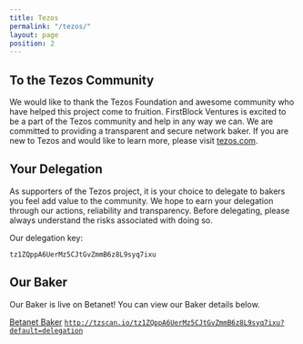 ```yaml
---
title: Tezos
permalink: "/tezos/"
layout: page
position: 2
---
```


## To the Tezos Community
We would like to thank the Tezos Foundation and awesome community who have helped this project come to fruition. FirstBlock Ventures is excited to be a part of the Tezos community and help in any way we can.  We are committed to providing a transparent and secure network baker.  If you are new to Tezos and would like to learn more, please visit [tezos.com](https://tezos.com).

## Your Delegation
As supporters of the Tezos project, it is your choice to delegate to bakers you feel add value to the community. We hope to earn your delegation through our actions, reliability and transparency. Before delegating, please always understand the risks associated with doing so.

Our delegation key: 
```
tz1ZQppA6UerMz5CJtGvZmmB6z8L9syq7ixu
```

## Our Baker
Our Baker is live on Betanet! You can view our Baker details below.

<div class="button-w-code">
	<a href="http://tzscan.io/tz1ZQppA6UerMz5CJtGvZmmB6z8L9syq7ixu?default=delegation" class="button" target="_blank">Betanet Baker</a>
	<code><a href="http://tzscan.io/tz1ZQppA6UerMz5CJtGvZmmB6z8L9syq7ixu?default=delegation"  target="_blank">http://tzscan.io/tz1ZQppA6UerMz5CJtGvZmmB6z8L9syq7ixu?default=delegation</a></code>
</div>

